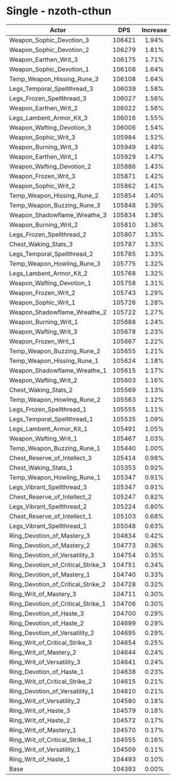 # Single - nzoth-cthun
| Actor | DPS | Increase |
|---|:---:|:---:|
|Weapon_Sophic_Devotion_3|106421|1.94%|
|Weapon_Sophic_Devotion_2|106279|1.81%|
|Weapon_Earthen_Writ_3|106175|1.71%|
|Weapon_Sophic_Devotion_1|106108|1.64%|
|Temp_Weapon_Hissing_Rune_3|106108|1.64%|
|Legs_Temporal_Spellthread_3|106039|1.58%|
|Legs_Frozen_Spellthread_3|106027|1.56%|
|Weapon_Earthen_Writ_2|106022|1.56%|
|Legs_Lambent_Armor_Kit_3|106016|1.55%|
|Weapon_Wafting_Devotion_3|106006|1.54%|
|Weapon_Sophic_Writ_3|105984|1.52%|
|Weapon_Burning_Writ_3|105949|1.49%|
|Weapon_Earthen_Writ_1|105929|1.47%|
|Weapon_Wafting_Devotion_2|105886|1.43%|
|Weapon_Frozen_Writ_3|105871|1.42%|
|Weapon_Sophic_Writ_2|105862|1.41%|
|Temp_Weapon_Hissing_Rune_2|105854|1.40%|
|Temp_Weapon_Buzzing_Rune_3|105848|1.39%|
|Weapon_Shadowflame_Wreathe_3|105834|1.38%|
|Weapon_Burning_Writ_2|105810|1.36%|
|Legs_Frozen_Spellthread_2|105807|1.35%|
|Chest_Waking_Stats_3|105787|1.33%|
|Legs_Temporal_Spellthread_2|105785|1.33%|
|Temp_Weapon_Howling_Rune_3|105775|1.32%|
|Legs_Lambent_Armor_Kit_2|105768|1.32%|
|Weapon_Wafting_Devotion_1|105758|1.31%|
|Weapon_Frozen_Writ_2|105743|1.29%|
|Weapon_Sophic_Writ_1|105726|1.28%|
|Weapon_Shadowflame_Wreathe_2|105722|1.27%|
|Weapon_Burning_Writ_1|105688|1.24%|
|Weapon_Wafting_Writ_3|105678|1.23%|
|Weapon_Frozen_Writ_1|105667|1.22%|
|Temp_Weapon_Buzzing_Rune_2|105655|1.21%|
|Temp_Weapon_Hissing_Rune_1|105624|1.18%|
|Weapon_Shadowflame_Wreathe_1|105615|1.17%|
|Weapon_Wafting_Writ_2|105603|1.16%|
|Chest_Waking_Stats_2|105569|1.13%|
|Temp_Weapon_Howling_Rune_2|105563|1.12%|
|Legs_Frozen_Spellthread_1|105555|1.11%|
|Legs_Temporal_Spellthread_1|105535|1.09%|
|Legs_Lambent_Armor_Kit_1|105491|1.05%|
|Weapon_Wafting_Writ_1|105467|1.03%|
|Temp_Weapon_Buzzing_Rune_1|105440|1.00%|
|Chest_Reserve_of_Intellect_3|105414|0.98%|
|Chest_Waking_Stats_1|105353|0.92%|
|Temp_Weapon_Howling_Rune_1|105347|0.91%|
|Legs_Vibrant_Spellthread_3|105347|0.91%|
|Chest_Reserve_of_Intellect_2|105247|0.82%|
|Legs_Vibrant_Spellthread_2|105224|0.80%|
|Chest_Reserve_of_Intellect_1|105103|0.68%|
|Legs_Vibrant_Spellthread_1|105048|0.63%|
|Ring_Devotion_of_Mastery_3|104834|0.42%|
|Ring_Devotion_of_Mastery_2|104773|0.36%|
|Ring_Devotion_of_Versatility_3|104754|0.35%|
|Ring_Devotion_of_Critical_Strike_3|104751|0.34%|
|Ring_Devotion_of_Mastery_1|104740|0.33%|
|Ring_Devotion_of_Critical_Strike_2|104728|0.32%|
|Ring_Writ_of_Mastery_3|104711|0.30%|
|Ring_Devotion_of_Critical_Strike_1|104706|0.30%|
|Ring_Devotion_of_Haste_3|104700|0.29%|
|Ring_Devotion_of_Haste_2|104699|0.29%|
|Ring_Devotion_of_Versatility_2|104695|0.29%|
|Ring_Writ_of_Critical_Strike_3|104654|0.25%|
|Ring_Writ_of_Mastery_2|104644|0.24%|
|Ring_Writ_of_Versatility_3|104641|0.24%|
|Ring_Devotion_of_Haste_1|104638|0.23%|
|Ring_Writ_of_Critical_Strike_2|104615|0.21%|
|Ring_Devotion_of_Versatility_1|104610|0.21%|
|Ring_Writ_of_Versatility_2|104580|0.18%|
|Ring_Writ_of_Haste_3|104579|0.18%|
|Ring_Writ_of_Haste_2|104572|0.17%|
|Ring_Writ_of_Mastery_1|104570|0.17%|
|Ring_Writ_of_Critical_Strike_1|104555|0.16%|
|Ring_Writ_of_Versatility_1|104509|0.11%|
|Ring_Writ_of_Haste_1|104493|0.10%|
|Base|104393|0.00%|
